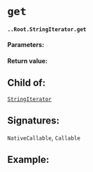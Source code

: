 # `get`

#### `..Root.StringIterator.get`

#### Parameters:

#### Return value:

## Child of:

[`StringIterator`](docs..Root.StringIterator.md)

## Signatures:

`NativeCallable`, `Callable`



## Example:


